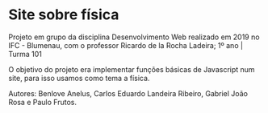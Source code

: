 # Site sobre física

Projeto em grupo da disciplina Desenvolvimento Web realizado em 2019 no IFC - Blumenau, com o professor Ricardo de la Rocha Ladeira; 1º ano | Turma 101

O objetivo do projeto era implementar funções básicas de Javascript num site, para isso usamos como tema a física.

Autores: Benlove Anelus, Carlos Eduardo Landeira Ribeiro, Gabriel João Rosa e Paulo Frutos.
